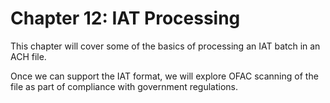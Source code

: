 # Chapter 12: IAT Processing

This chapter will cover some of the basics of processing an IAT batch in an ACH file.

Once we can support the IAT format, we will explore OFAC scanning of the file as part of compliance 
with government regulations.
